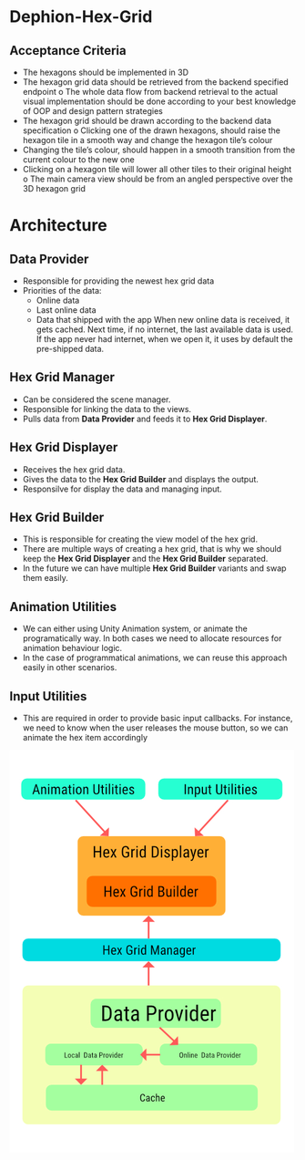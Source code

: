 # Dephion-Hex-Grid

## Acceptance Criteria
- The hexagons should be implemented in 3D
- The hexagon grid data should be retrieved from the backend specified endpoint o The whole data flow from backend retrieval to the actual visual implementation
should be done according to your best knowledge of OOP and design pattern
strategies
- The hexagon grid should be drawn according to the backend data specification o Clicking one of the drawn hexagons, should raise the hexagon tile in a smooth way and change the hexagon tile’s colour
- Changing the tile’s colour, should happen in a smooth transition from the current colour to the new one
- Clicking on a hexagon tile will lower all other tiles to their original height o The main camera view should be from an angled perspective over the 3D
hexagon grid

# Architecture

## Data Provider
- Responsible for providing the newest hex grid data
- Priorities of the data:
  - Online data
  - Last online data
  - Data that shipped with the app
When new online data is received, it gets cached. Next time, if no internet, the last available data is used.
If the app never had internet, when we open it, it uses by default the pre-shipped data.

## Hex Grid Manager
- Can be considered the scene manager.
- Responsible for linking the data to the views.
- Pulls data from **Data Provider** and feeds it to **Hex Grid Displayer**.

## Hex Grid Displayer
- Receives the hex grid data.
- Gives the data to the **Hex Grid Builder** and displays the output.
- Responsilve for display the data and managing input.

## Hex Grid Builder
- This is responsible for creating the view model of the hex grid.
- There are multiple ways of creating a hex grid, that is why we should keep the **Hex Grid Displayer** and the **Hex Grid Builder** separated.
- In the future we can have multiple **Hex Grid Builder** variants and swap them easily.

## Animation Utilities
- We can either using Unity Animation system, or animate the programatically way. In both cases we need to allocate resources for animation behaviour logic.
- In the case of programmatical animations, we can reuse this approach easily in other scenarios.

## Input Utilities
- This are required in order to provide basic input callbacks. For instance, we need to know when the user releases the mouse button, so we can animate the hex item accordingly

![Architecture](/hex%20grid.jpg?raw=true)
